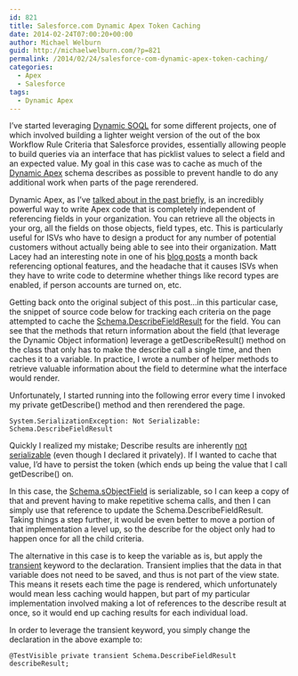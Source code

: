 ```yaml
---
id: 821
title: Salesforce.com Dynamic Apex Token Caching
date: 2014-02-24T07:00:20+00:00
author: Michael Welburn
guid: http://michaelwelburn.com/?p=821
permalink: /2014/02/24/salesforce-com-dynamic-apex-token-caching/
categories:
  - Apex
  - Salesforce
tags:
  - Dynamic Apex
---
```

I&#8217;ve started leveraging <a title="Dynamic SOQL" href="http://www.salesforce.com/us/developer/docs/apexcode/Content/apex_dynamic_soql.htm" target="_blank">Dynamic SOQL</a> for some different projects, one of which involved building a lighter weight version of the out of the box Workflow Rule Criteria that Salesforce provides, essentially allowing people to build queries via an interface that has picklist values to select a field and an expected value. My goal in this case was to cache as much of the <a title="Dynamic Apex" href="http://www.salesforce.com/us/developer/docs/apexcode/Content/apex_dynamic.htm" target="_blank">Dynamic Apex</a> schema describes as possible to prevent handle to do any additional work when parts of the page rerendered.

<!--more-->

Dynamic Apex, as I&#8217;ve <a title="Salesforce.com Dynamic Apex Field Manipulation" href="http://michaelwelburn.com/2014/01/20/salesforce-com-dynamic-apex-field-manipulation/" target="_blank">talked about in the past briefly</a>, is an incredibly powerful way to write Apex code that is completely independent of referencing fields in your organization. You can retrieve all the objects in your org, all the fields on those objects, field types, etc. This is particularly useful for ISVs who have to design a product for any number of potential customers without actually being able to see into their organization. Matt Lacey had an interesting note in one of his <a title="Developing as an ISV partner" href="http://www.laceysnr.com/2014/01/developing-as-isv-partner-one-year-down.html" target="_blank">blog posts</a> a month back referencing optional features, and the headache that it causes ISVs when they have to write code to determine whether things like record types are enabled, if person accounts are turned on, etc.

Getting back onto the original subject of this post&#8230;in this particular case, the snippet of source code below for tracking each criteria on the page attempted to cache the <a title="Schema.DescribeFieldResult" href="http://www.salesforce.com/us/developer/docs/dbcom_apex250/Content/apex_methods_system_fields_describe.htm" target="_blank">Schema.DescribeFieldResult</a> for the field. You can see that the methods that return information about the field (that leverage the Dynamic Object information) leverage a getDescribeResult() method on the class that only has to make the describe call a single time, and then caches it to a variable. In practice, I wrote a number of helper methods to retrieve valuable information about the field to determine what the interface would render.



Unfortunately, I started running into the following error every time I invoked my private getDescribe() method and then rerendered the page.

    System.SerializationException: Not Serializable: Schema.DescribeFieldResult

Quickly I realized my mistake; Describe results are inherently <a title="Dynamic Objects" href="http://www.salesforce.com/us/developer/docs/apexcode/Content/apex_dynamic_describe_objects_understanding.htm" target="_blank">not serializable</a>&nbsp;(even though I declared it privately). If I wanted to cache that value, I&#8217;d have to persist the token (which ends up being the value that I call getDescribe() on.

In this case, the <a title="sObjectField" href="http://www.salesforce.com/us/developer/docs/apexcode/Content/apex_class_Schema_SObjectField.htm" target="_blank">Schema.sObjectField</a> is serializable, so I can keep a copy of that and prevent having to make repetitive schema calls, and then I can simply use that reference to update the Schema.DescribeFieldResult. Taking things a step further, it would be even better to move a portion of that implementation a level up, so the describe for the object only had to happen once for all the child criteria.



The alternative in this case is to keep the variable as is, but apply the <a title="Transient" href="http://www.salesforce.com/us/developer/docs/apexcode/Content/apex_classes_keywords_transient.htm" target="_blank">transient</a> keyword to the declaration. Transient implies that the data in that variable does not need to be saved, and thus is not part of the view state. This means it resets each time the page is rendered, which unfortunately would mean less caching would happen, but part of my particular implementation involved making a lot of references to the describe result at once, so it would end up caching results for each individual load.

In order to leverage the transient keyword, you simply change the declaration in the above example to:

    @TestVisible private transient Schema.DescribeFieldResult describeResult;
